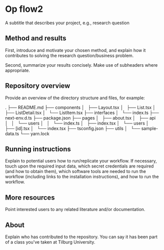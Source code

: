 # Op flow2

A subtitle that describes your project, e.g., research question

## Method and results

First, introduce and motivate your chosen method, and explain how it contributes to solving the research question/business problem.

Second, summarize your results concisely. Make use of subheaders where appropriate.


## Repository overview

Provide an overview of the directory structure and files, for example:

.
├── README.md
├── components
│   ├── Layout.tsx
│   ├── List.tsx
│   ├── ListDetail.tsx
│   └── ListItem.tsx
├── interfaces
│   └── index.ts
├── next-env.d.ts
├── package.json
├── pages
│   ├── about.tsx
│   ├── api
│   │   └── users
│   │       └── index.ts
│   ├── index.tsx
│   └── users
│       ├── [id].tsx
│       └── index.tsx
├── tsconfig.json
├── utils
│   └── sample-data.ts
└── yarn.lock


## Running instructions

Explain to potential users how to run/replicate your workflow. If necessary, touch upon the required input data, which secret credentials are required (and how to obtain them), which software tools are needed to run the workflow (including links to the installation instructions), and how to run the workflow.


## More resources

Point interested users to any related literature and/or documentation.


## About

Explain who has contributed to the repository. You can say it has been part of a class you've taken at Tilburg University.

